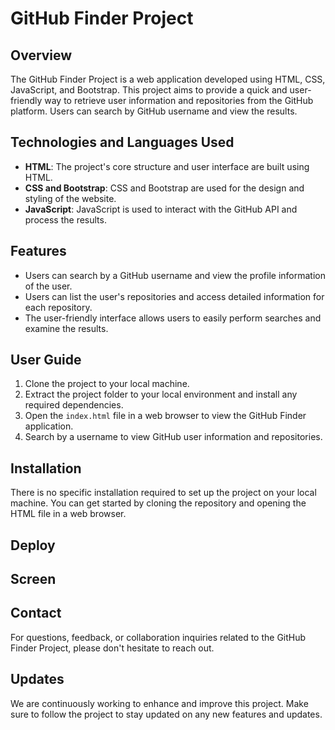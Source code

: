 # GitHub Finder Project

## Overview

The GitHub Finder Project is a web application developed using HTML, CSS, JavaScript, and Bootstrap. This project aims to provide a quick and user-friendly way to retrieve user information and repositories from the GitHub platform. Users can search by GitHub username and view the results.

## Technologies and Languages Used

- **HTML**: The project's core structure and user interface are built using HTML.
- **CSS and Bootstrap**: CSS and Bootstrap are used for the design and styling of the website.
- **JavaScript**: JavaScript is used to interact with the GitHub API and process the results.

## Features

- Users can search by a GitHub username and view the profile information of the user.
- Users can list the user's repositories and access detailed information for each repository.
- The user-friendly interface allows users to easily perform searches and examine the results.

## User Guide

1. Clone the project to your local machine.
2. Extract the project folder to your local environment and install any required dependencies.
3. Open the `index.html` file in a web browser to view the GitHub Finder application.
4. Search by a username to view GitHub user information and repositories.

## Installation

There is no specific installation required to set up the project on your local machine. You can get started by cloning the repository and opening the HTML file in a web browser.

## Deploy



## Screen



## Contact

For questions, feedback, or collaboration inquiries related to the GitHub Finder Project, please don't hesitate to reach out. 

## Updates

We are continuously working to enhance and improve this project. Make sure to follow the project to stay updated on any new features and updates.
